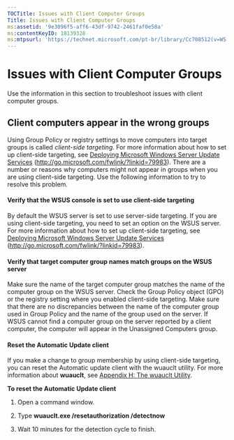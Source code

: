 ```yaml
---
TOCTitle: Issues with Client Computer Groups
Title: Issues with Client Computer Groups
ms:assetid: '9e3096f5-aff6-43df-9742-2461faf0e58a'
ms:contentKeyID: 18139328
ms:mtpsurl: 'https://technet.microsoft.com/pt-br/library/Cc708512(v=WS.10)'
---
```


Issues with Client Computer Groups
==================================

Use the information in this section to troubleshoot issues with client computer groups.

Client computers appear in the wrong groups
-------------------------------------------

Using Group Policy or registry settings to move computers into target groups is called *client-side targeting*. For more information about how to set up client-side targeting, see [Deploying Microsoft Windows Server Update Services](http://go.microsoft.com/fwlink/?linkid=79983) (http://go.microsoft.com/fwlink/?linkid=79983). There are a number or reasons why computers might not appear in groups when you are using client-side targeting. Use the following information to try to resolve this problem.

#### Verify that the WSUS console is set to use client-side targeting

By default the WSUS server is set to use server-side targeting. If you are using client-side targeting, you need to set an option on the WSUS server. For more information about how to set up client-side targeting, see [Deploying Microsoft Windows Server Update Services](http://go.microsoft.com/fwlink/?linkid=79983) (http://go.microsoft.com/fwlink/?linkid=79983).

#### Verify that target computer group names match groups on the WSUS server

Make sure the name of the target computer group matches the name of the computer group on the WSUS server. Check the Group Policy object (GPO) or the registry setting where you enabled client-side targeting. Make sure that there are no discrepancies between the name of the computer group used in Group Policy and the name of the group used on the server. If WSUS cannot find a computer group on the server reported by a client computer, the computer will appear in the Unassigned Computers group.

#### Reset the Automatic Update client

If you make a change to group membership by using client-side targeting, you can reset the Automatic update client with the wuauclt utility. For more information about **wuauclt**, see [Appendix H: The wuauclt Utility](https://technet.microsoft.com/26807cd7-72c0-44b1-80f4-a39793801c45).

**To reset the Automatic Update client**
1.  Open a command window.

2.  Type **wuauclt.exe /resetauthorization /detectnow**

3.  Wait 10 minutes for the detection cycle to finish.
